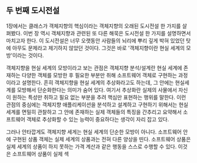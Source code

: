## 두 번째 도시전설
1장에서는 클래스가 객체지향의 핵심이라는 객체지향의 오래된 도시전설 한 가지를 살펴봤다. 이번 장 역시 객체지향과 관련된 또 다른 해묵은 도시전설 한 가지를 설명하면서 마치고자 한다. 이 도시전설은 너무 오랫동안 사람들의 뇌리에 뿌리 깊게 박혀 있었던 탓에 아무도 문제라고 제기하지 않았던 것이다. 그것은 바로 '객체지향이란 현실 세계의 모방'이라는 것이다.

객체지향을 현실 세계의 모방이라고 보는 관점은 객체지향 분석/설계란 현실 세계에 존재하는 다양한 객체를 모방한 후 필요한 부분만 취해 소프트웨어 객체로 구현하는 과정이라고 설명한다. 흔히 객체지향을 현실 세계의 추상화라고도 하는데, 그 안에는 현실세계를 모방해서 단순화한다는 의미가 숨어 있다. 여기서 추상화란 실제의 사물에서 자신이 원하는 특성만 취하고 필요 없는 부분을 추려 핵심만 표현하는 행위를 말한다. 이런 관점의 중심에는 객체지향 애플리케이션을 분석하고 설계하고 구현하기 위해서는 현실세계를 면밀히 관찰하고 그 안에 존재하는 실제 객체들의 특징을 간추리고 요약해서 소프트웨어 객체로 추상화할 수 있는 능력이 중요하다는 생각이 자리 잡고 있다.

그러나 안타깝게도 객체지향 세게는 현실 세계의 단순한 모방이 아니다. 소프트웨어 안에 구현된 상품 객체는 실제 세계의 상품과는 전혀 다른 양상을 띤다. 소프트웨어 상품은 실제 세계의 상품이 하지 못하는 가격 계산과 같은 행동을 스스로 수행할 수 있다. 이것은 소프트웨어 상품이 실제 섹